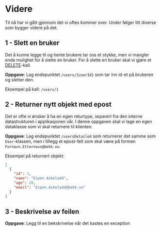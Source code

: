 # Videre
Til nå har vi gått gjennom det vi oftes kommer over. Under følger litt diverse som bygger videre på det.

## 1 - Slett en bruker

Det å kunne legge til og hente brukere tar oss et stykke, men vi mangler enda mulighet for å slette en bruker.
For å slette en bruker skal vi gjøre et [DELETE](https://developer.mozilla.org/en-US/docs/Web/HTTP/Methods/DELETE)-kall.

**Oppgave**: Lag endepunktet `/users/{userId}` som tar inn id-et på brukeren og sletter den.

Eksempel på kall: `/users/1`



## 2 - Returner nytt objekt med epost

Det er ofte vi ønsker å ha en egen returtype, separert fra den interne datastrukturen i applikasjonen vår.
I denne oppgaven skal vi lage en egen dataklasse som vi skal returnere til klienten.

**Oppgave**: Lag endepunktet `/usersDetailed` som returnerer det samme som `User`-klassen, men i tillegg et epost-felt som skal være på formen `Fornavn.Etternavn@bekk.no`.

Eksempel på returnert objekt:
```json
[
  {
    "id": 1,
    "name": "Espen Askeladd",
    "age": 20,
    "email": "Espen.Askeladd@bekk.no"
  }
]
```

## 3 - Beskrivelse av feilen

**Oppgave**: Legg til en bekskrivelse når det kastes en exception
